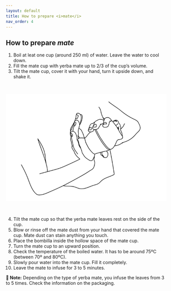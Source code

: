 ```yaml
---
layout: default
title: How to prepare <i>mate</i>
nav_order: 4
---
```


## How to prepare *mate*

1. Boil at leat one cup (around 250 ml) of water. Leave the water to cool down. 
2. Fill the mate cup with yerba mate up to 2/3 of the cup’s volume.
3. Tilt the mate cup, cover it with your hand, turn it upside down, and shake it.
   
<br>

![Shake the mate cup](/assests/images/shake.png)

<br>

4. Tilt the mate cup so that the yerba mate leaves rest on the side of the cup.
5. Blow or rinse off the mate dust from your hand that covered the mate cup. Mate dust can stain anything you touch.
6. Place the bombilla inside the hollow space of the mate cup.
7. Turn the mate cup to an upward position.
8. Check the temperature of the boiled water. It has to be around 75ºC (between 70º and 80ºC).
9. Slowly pour water into the mate cup. Fill it completely.
10.  Leave the mate to infuse for 3 to 5 minutes.

**📝 Note:** Depending on the type of yerba mate, you infuse the leaves from 3 to 5 times. Check the information on the packaging.
